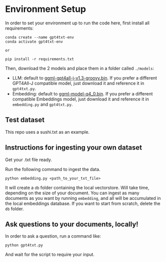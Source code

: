 # Environment Setup

In order to set your environment up to run the code here, first install all requirements:

```shell
conda create --name gpt4txt-env
conda activate gpt4txt-env

or

pip install -r requirements.txt
```

Then, download the 2 models and place them in a folder called `./models`:
- LLM: default to [ggml-gpt4all-j-v1.3-groovy.bin](https://gpt4all.io/models/ggml-gpt4all-j-v1.3-groovy.bin). If you prefer a different GPT4All-J compatible model, just download it and reference it in `
gpt4txt.py`.
- Embedding: default to [ggml-model-q4_0.bin](https://huggingface.co/Pi3141/alpaca-native-7B-ggml/resolve/397e872bf4c83f4c642317a5bf65ce84a105786e/ggml-model-q4_0.bin). If you prefer a different compatible Embeddings model, just download it and reference it in `embedding.py` and `gpt4txt.py`.

## Test dataset
This repo uses a sushi.txt as an example.

## Instructions for ingesting your own dataset

Get your .txt file ready.

Run the following command to ingest the data.

```shell
python embedding.py <path_to_your_txt_file>
```

It will create a `db` folder containing the local vectorstore. Will take time, depending on the size of your document.
You can ingest as many documents as you want by running `embedding`, and all will be accumulated in the local embeddings database. 
If you want to start from scratch, delete the `db` folder.

## Ask questions to your documents, locally!
In order to ask a question, run a command like:

```shell
python gpt4txt.py
```

And wait for the script to require your input. 